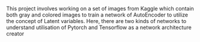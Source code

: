 This project involves working on a set of images from Kaggle which contain both gray and colored images to train a network of AutoEncoder to utilize the concept of Latent variables.
Here, there are two kinds of networks to understand utilisation of Pytorch and Tensorflow as a network architecture creator
